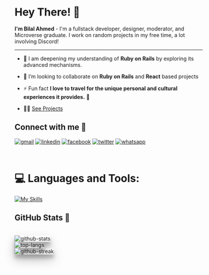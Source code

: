 # Hey There! 👋
**I'm Bilal Ahmed** - I'm a fullstack developer, designer, moderator, and Microverse graduate. I work on random projects in my free time, a lot involving Discord!
<br>
<hr>

- 🌱 I am deepening my understanding of **Ruby on Rails** by exploring its advanced mechanisms.

- 👯 I’m looking to collaborate on **Ruby on Rails** and **React** based projects

- ⚡ Fun fact **I love to travel for the unique personal and cultural experiences it provides.** 💭

- 👨‍💻  <a href="https://bilalrajput09.github.io/portfolio_fullstack/" target="_blank" >See Projects</a>

## Connect with me 🤝

<a href="mailto:ranabilalrajput09@gmail.com"><img src='https://img.shields.io/badge/Gmail-D14836?style=for-the-badge&logo=gmail&logoColor=white' alt="gmail" /></a>
<a href='https://www.linkedin.com/in/bilal-ahmed-18b12019a/'><img src='https://img.shields.io/badge/LinkedIn-0077B5?style=for-the-badge&logo=linkedin&logoColor=white' alt="linkedin" /></a>
<a href='https://www.facebook.com/sweet.apple.bilal1213986'><img src='https://img.shields.io/badge/Facebook-1877F2?style=for-the-badge&logo=facebook&logoColor=white' alt="facebook"/></a>
<a href='https://twitter.com/belal9266'><img src='https://img.shields.io/badge/Twitter-1DA1F2?style=for-the-badge&logo=twitter&logoColor=white' alt="twitter" /></a>
<a href='https://api.whatsapp.com/send?phone=923013926220'><img src='https://img.shields.io/badge/WhatsApp-25D366?style=for-the-badge&logo=whatsapp&logoColor=white' alt="whatsapp" /></a>

</br>

# 💻 Languages and Tools:


[![My Skills](https://skills.thijs.gg/icons?i=js,html,css,wasm,figma,react,redux,ruby,babel,bash,cpp,git,github,heroku,ai,jest,mysql,netlify,postgres,postman,rails,regex,sqlite,vscode,bootstrap,sass,webpack,eslint 
)](https://skills.thijs.gg)

   

## GitHub Stats 🚀

</br>

<img src="https://github-readme-stats.vercel.app/api?username=bilalrajput09&theme=transparent&hide_rank=false&show_icons=true&include_all_commits=true&count_private=true&title_color=FF6347&text_color=7D5EA9&icon_color=FF6347&border_color=7D5EA9&border_radius=10" alt="github-stats" style=" box-shadow: 0 14px 28px rgba(0,0,0,0.25), 0 10px 10px rgba(0,0,0,0.22);" />

</br>
<img src="https://github-readme-stats.vercel.app/api/top-langs/?username=bilalrajput09&theme=transparent&langs_count=10&layout=compact&title_color=FF6347&text_color=7D5EA9&custom_title=Most%20Used%20Languages&border_color=7D5EA8&border_radius=10&" alt="top-langs" style=" box-shadow: 0 14px 28px rgba(0,0,0,0.25), 0 10px 10px rgba(0,0,0,0.22);" />

</br>

<img src="https://github-readme-streak-stats.herokuapp.com?user=bilalrajput09&theme=transparent&border_radius=10&ring=FF6347&fire=FF6347&currStreakNum=FF6347&currStreakLabel=7D5EA9&sideNums=7D5EA9&sideLabels=7D5EA2&dates=FF6347D6&border=7D5EA9" alt="github-streak" style=" box-shadow: 0 14px 28px rgba(0,0,0,0.25), 0 10px 10px rgba(0,0,0,0.22);"/>

</br>
